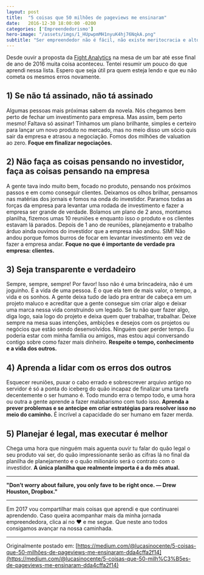 ```yaml
---
layout: post
title:  "5 coisas que 50 milhões de pageviews me ensinaram"
date:   2016-12-30 18:00:00 -0200
categories: ['Empreendedorismo']
hero-image: "/assets/imgs/1_HUpwpmMH1nyuK4hj76NqkA.png"
subtitle: "Ser empreendedor não é fácil, não existe meritocracia e altos e baixos acontecem todos os dias."
---
```


Desde ouvir a proposta da [Fight Analytics](http://fightanalytics.cc) na mesa de um bar até esse final de ano de 2016 muita coisa aconteceu. Tentei resumir um pouco do que aprendi nessa lista. Espero que seja útil pra quem esteja lendo e que eu não cometa os mesmos erros novamente.

## 1) Se não tá assinado, não tá assinado

Algumas pessoas mais próximas sabem da novela. Nós chegamos bem perto de fechar um investimento para empresa. Mas assim, bem perto mesmo! Faltava só assinar! Tínhamos um plano brilhante, simples e certeiro para lançar um novo produto no mercado, mas no meio disso um sócio quis sair da empresa e atrasou a negociação. Fomos dos milhões de valuation ao zero. **Foque em finalizar negociações.**

## 2) Não faça as coisas pensando no investidor, faça as coisas pensando na empresa

A gente tava indo muito bem, focado no produto, pensando nos próximos passos e em como conseguir clientes. Deixamos os olhos brilhar, pensamos nas matérias dos jornais e fomos na onda do investidor. Paramos todas as forças da empresa para levantar uma rodada de investimento e fazer a empresa ser grande de verdade. Bolamos um plano de 2 anos, montamos planilha, fizemos umas 10 reuniões e enquanto isso o produto e os clientes estavam lá parados. Depois de 1 ano de reuniões, planejamento e trabalho árduo ainda ouvimos do investidor que a empresa não andou. SIM! Não andou porque fomos burros de focar em levantar investimento em vez de fazer a empresa andar. **Foque no que é importante de verdade pra empresa: clientes.**

## 3) Seja transparente e verdadeiro

Sempre, sempre, sempre! Por favor! Isso não é uma brincadeira, não é um joguinho. É a vida de uma pessoa. É o que ela tem de mais valor, o tempo, a vida e os sonhos. A gente deixa tudo de lado pra entrar de cabeça em um projeto maluco e acreditar que a gente consegue sim criar algo e deixar uma marca nessa vida construindo um legado. Se tu não quer fazer algo, diga logo, saia logo do projeto e deixa quem quer trabalhar, trabalhar. Deixe sempre na mesa suas intenções, ambições e desejos com os projetos ou negócios que estão sendo desenvolvidos. Ninguém quer perder tempo. Eu poderia estar com minha família ou amigos, mas estou aqui conversando contigo sobre como fazer mais dinheiro. **Respeite o tempo, conhecimento e a vida dos outros.**

## 4) Aprenda a lidar com os erros dos outros

Esquecer reuniões, puxar o cabo errado e sobrescrever arquivo antigo no servidor é só a ponta do iceberg do quão incapaz de finalizar uma tarefa decentemente o ser humano é. Todo mundo erra o tempo todo, e uma hora ou outra a gente aprende a fazer malabarismo com tudo isso. **Aprenda a prever problemas e se antecipe em criar estratégias para resolver isso no meio do caminho.** É incrível a capacidade do ser humano em fazer merda.

## 5) Planejar é legal, mas executar é melhor

Chega uma hora que ninguém mais aguenta ouvir tu falar do quão legal o seu produto vai ser, do quão impressionante serão as cifras lá no final da planilha de planejamento e o quão milionário será o contrato com o investidor. **A única planilha que realmente importa é a do mês atual.**

---

**"Don’t worry about failure, you only fave to be right once. — Drew Houston, Dropbox."**

---

Em 2017 vou compartilhar mais coisas que aprendi e que continuarei aprendendo. Caso queira acompanhar mais da minha jornada empreendedora, clica aí no ❤ e me segue. Que neste ano todos consigamos avançar na nossa caminhada.

---

Originalmente postado em: [https://medium.com/@lucasinocente/5-coisas-que-50-milhões-de-pageviews-me-ensinaram-dda4cffa2f14](https://medium.com/@lucasinocente/5-coisas-que-50-milh%C3%B5es-de-pageviews-me-ensinaram-dda4cffa2f14)
